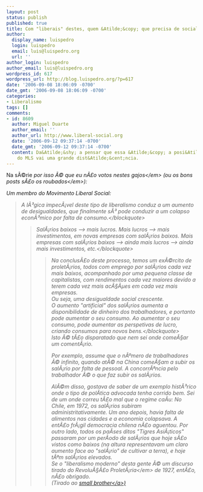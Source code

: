 ```yaml
---
layout: post
status: publish
published: true
title: Com "liberais" destes, quem &Atilde;&copy; que precisa de socialistas?
author:
  display_name: luispedro
  login: luispedro
  email: luis@luispedro.org
  url: ''
author_login: luispedro
author_email: luis@luispedro.org
wordpress_id: 617
wordpress_url: http://blog.luispedro.org/?p=617
date: '2006-09-08 18:06:09 -0700'
date_gmt: '2006-09-08 18:06:09 -0700'
categories:
- Liberalismo
tags: []
comments:
- id: 8609
  author: Miguel Duarte
  author_email: ''
  author_url: http://www.liberal-social.org
  date: '2006-09-12 09:37:14 -0700'
  date_gmt: '2006-09-12 09:37:14 -0700'
  content: Da&Atilde;&shy; a pensar que essa &Atilde;&copy; a posi&Atilde;&sect;&Atilde;&pound;o
    do MLS vai uma grande dist&Atilde;&cent;ncia.
---
```

<p>Na s&Atilde;&copy;rie <em>por isso &Atilde;&copy; que eu n&Atilde;&pound;o votos nestes gajos<&#47;em> (ou <em>os bons posts s&Atilde;&pound;o os roubados<&#47;em>):</p>
<p>Um membro do Movimento Liberal Social:</p>
<blockquote><p>A l&Atilde;&sup3;gica impec&Atilde;&iexcl;vel deste tipo de liberalismo conduz a um aumento de desigualdades, que finalmente s&Atilde;&sup3; pode conduzir a um colapso econ&Atilde;&sup3;mico por falta de consumo.<&#47;blockquote></p>
<blockquote><p>Sal&Atilde;&iexcl;rios baixos --> mais lucros. Mais lucros --> mais investimentos, em novas empresas com sal&Atilde;&iexcl;rios baixos. Mais empresas com sal&Atilde;&iexcl;rios baixos --> ainda mais lucros --> ainda mais investimentos, etc.<&#47;blockquote></p>
<blockquote><p>
Na conclus&Atilde;&pound;o deste processo, temos um ex&Atilde;&copy;rcito de prolet&Atilde;&iexcl;rios, todos com emprego por sal&Atilde;&iexcl;rios cada vez mais baixos, acompanhado por uma pequena classe de capitalistas, com rendimentos cada vez maiores devido a terem cada vez mais ac&Atilde;&sect;&Atilde;&micro;es em cada vez mais empresas.<br />
Ou seja, uma desigualdade social crescente.<br />
O aumento "artificial" dos sal&Atilde;&iexcl;rios aumenta a disponibilidade de dinheiro dos trabalhadores, e portanto pode aumentar o seu consumo. Ao aumentar o seu consumo, pode aumentar as perspetivas de lucro, criando consumos para novos bens.<&#47;blockquote><br />
Isto &Atilde;&copy; t&Atilde;&pound;o disparatado que nem sei onde come&Atilde;&sect;ar um coment&Atilde;&iexcl;rio.</p>
<p>Por exemplo, assume que o n&Atilde;&ordm;mero de trabalhadores &Atilde;&copy; infinito, quando at&Atilde;&copy; na China come&Atilde;&sect;am a subir os sal&Atilde;&iexcl;rio por falta de pessoal. A concorr&Atilde;&ordf;ncia pelo trabalhador &Atilde;&copy; o que faz subir os sal&Atilde;&iexcl;rios.</p>
<p>Al&Atilde;&copy;m disso, gostava de saber de um exemplo hist&Atilde;&sup3;rico onde o tipo de pol&Atilde;&shy;tica advocada tenha corrido bem. Sei de um onde correu t&Atilde;&pound;o mal que o regime ca&Atilde;&shy;u: No Chile, em 1972, os sal&Atilde;&iexcl;rios subiram administritativamente. Um ano depois, havia falta de alimentos nas cidades e a economia colapsava. A ent&Atilde;&pound;o fr&Atilde;&iexcl;gil democracia chilena n&Atilde;&pound;o aguentou. Por outro lado, todos os pa&Atilde;&shy;ses ditos "Tigres Asi&Atilde;&iexcl;ticos" passaram por um per&Atilde;&shy;odo de sal&Atilde;&iexcl;rios que hoje s&Atilde;&pound;o vistos como baixos (na altura representavam um claro aumento face ao "sal&Atilde;&iexcl;rio" de cultivar a terra), e hoje t&Atilde;&ordf;m sal&Atilde;&iexcl;rios elevados.<br />
Se o "liberalismo moderno" desta gente &Atilde;&copy; um discurso tirado do <em>Revolu&Atilde;&sect;&Atilde;&pound;o Prolet&Atilde;&iexcl;ria<&#47;em> de 1927, ent&Atilde;&pound;o, n&Atilde;&pound;o obrigado.<br />
(Tirado ao <a href="http:&#47;&#47;small-brother.blogspot.com&#47;2006&#47;09&#47;sem-ttulo.html">small brother<&#47;a>)</p>
